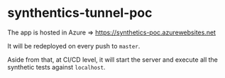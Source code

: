 # synthentics-tunnel-poc

The app is hosted in Azure => <https://synthetics-poc.azurewebsites.net>

It will be redeployed on every push to `master`.

Aside from that, at CI/CD level, it will start the server and execute all the synthetic tests against `localhost`.
